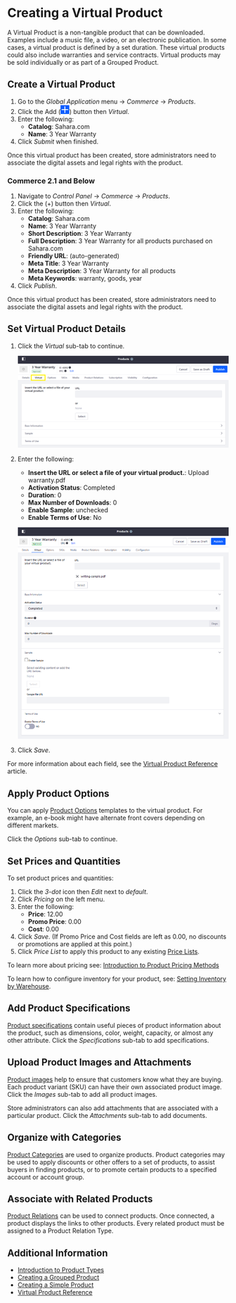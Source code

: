 # Creating a Virtual Product

A Virtual Product is a non-tangible product that can be downloaded. Examples include a music file, a video, or an electronic publication. In some cases, a virtual product is defined by a set duration. These virtual products could also include warranties and service contracts. Virtual products may be sold individually or as part of a Grouped Product.

## Create a Virtual Product

1. Go to the _Global Application_ menu &rarr; _Commerce_ &rarr; _Products_.
1. Click the Add (![Add icon](../../../images/icon-add.png)) button then _Virtual_.
1. Enter the following:
    * **Catalog**: Sahara.com
    * **Name**: 3 Year Warranty
1. Click _Submit_ when finished.

Once this virtual product has been created, store administrators need to associate the digital assets and legal rights with the product.

### Commerce 2.1 and Below

1. Navigate to _Control Panel_ → _Commerce_ → _Products_.
1. Click the (+) button then _Virtual_.
1. Enter the following:
    * **Catalog**: Sahara.com
    * **Name**: 3 Year Warranty
    * **Short Description**: 3 Year Warranty
    * **Full Description**: 3 Year Warranty for all products purchased on Sahara.com
    * **Friendly URL**: (auto-generated)
    * **Meta Title**: 3 Year Warranty
    * **Meta Description**: 3 Year Warranty for all products
    * **Meta Keywords**: warranty, goods, year
1. Click _Publish_.

Once this virtual product has been created, store administrators need to associate the digital assets and legal rights with the product.

## Set Virtual Product Details

1. Click the _Virtual_ sub-tab to continue.

   ![Virtual sub-tab](./creating-a-virtual-product/images/01.png)

1. Enter the following:
    * **Insert the URL or select a file of your virtual product.**: Upload warranty.pdf
    * **Activation Status**: Completed
    * **Duration**: 0
    * **Max Number of Downloads**: 0
    * **Enable Sample**: unchecked
    * **Enable Terms of Use**: No

   ![Adding virtual product details](./creating-a-virtual-product/images/02.png)

1. Click _Save_.

For more information about each field, see the [Virtual Product Reference](./virtual-product-reference.md) article.

## Apply Product Options

You can apply [Product Options](../products/customizing-your-product-with-product-options.md) templates to the virtual product. For example, an e-book might have alternate front covers depending on different markets.

Click the _Options_ sub-tab to continue.

## Set Prices and Quantities

To set product prices and quantities:

1. Click the _3-dot_ icon then _Edit_ next to _default_.
1. Click _Pricing_ on the left menu.
1. Enter the following:
    * **Price**: 12.00
    * **Promo Price**: 0.00
    * **Cost**: 0.00
1. Click _Save_. (If Promo Price and Cost fields are left as 0.00, no discounts or promotions are applied at this point.)
1. Click _Price List_ to apply this product to any existing [Price Lists](../../managing-price/adding-products-to-a-price-list.md).

To learn more about pricing see: [Introduction to Product Pricing Methods](../../managing-price/introduction-to-product-pricing-methods.md)

To learn how to configure inventory for your product, see: [Setting Inventory by Warehouse](../../managing-inventory/setting-inventory-by-warehouse.md).

## Add Product Specifications

[Product specifications](../products/specifications.md) contain useful pieces of product information about the product, such as dimensions, color, weight, capacity, or almost any other attribute. Click the _Specifications_ sub-tab to add specifications.

## Upload Product Images and Attachments

[Product images](../products/product-images.md) help to ensure that customers know what they are buying. Each product variant (SKU) can have their own associated product image. Click the _Images_ sub-tab to add all product images.

Store administrators can also add attachments that are associated with a particular product. Click the _Attachments_ sub-tab to add documents.

## Organize with Categories

[Product Categories](../products/creating-a-new-product-category.md) are used to organize products. Product categories may be used to apply discounts or other offers to a set of products, to assist buyers in finding products, or to promote certain products to a specified account or account group.

## Associate with Related Products

[Product Relations](../products/related-products-up-sells-and-cross-sells.md) can be used to connect products. Once connected, a product displays the links to other products. Every related product must be assigned to a Product Relation Type.

## Additional Information

* [Introduction to Product Types](./introduction-to-product-types.md)
* [Creating a Grouped Product](./creating-a-grouped-product.md)
* [Creating a Simple Product](./creating-a-simple-product.md)
* [Virtual Product Reference](./virtual-product-reference.md)
